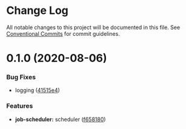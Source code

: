 # Change Log

All notable changes to this project will be documented in this file.
See [Conventional Commits](https://conventionalcommits.org) for commit guidelines.

# 0.1.0 (2020-08-06)


### Bug Fixes

* logging ([41515e4](https://github.com/launchql/jobs/commit/41515e4010b9bb6ab13a48d1abc20b97f62cfd3d))


### Features

* **job-scheduler:** scheduler ([f658180](https://github.com/launchql/jobs/commit/f658180add1945b4baa3294fab8d7b34fedb15ae))
